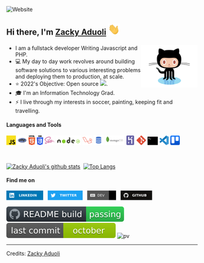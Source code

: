  <!--
**hane-smitter/hane-smitter** is a ✨ _special_ ✨ repository because its `README.md` (this file) appears on your GitHub profile.
-->

![Website](https://i.imgur.com/O6LdF7h.gif)

<h2 align="left">Hi there, I'm <a href="https://www.linkedin.com/in/zacky-aduoli" target="_blank" rel="noopener noreferrer">Zacky Aduoli</a> <img src="https://raw.githubusercontent.com/ABSphreak/ABSphreak/master/gifs/Hi.gif" height="30" />
 
<a href="https://github.com/hane-smitter"><img align='right' src='https://github.com/hane-smitter/hane-smitter/blob/main/img/octocat.gif' width='150'></a></h2>

- I am a fullstack developer Writing Javascript and PHP.
- 💻 My day to day work revolves around building software solutions to various interesting problems and deploying them to production, at scale.
- ⭐ 2022's Objective: Open source <img src="https://media.giphy.com/media/WUlplcMpOCEmTGBtBW/giphy.gif" width="30">.
- 🎓 I'm an Information Technology Grad.
- ⚡ I live through my interests in soccer, painting, keeping fit and travelling.

#### Languages and Tools

<p>
    <abbr title="Javascript"><code><img height="25" src="https://raw.githubusercontent.com/hane-smitter/hane-smitter/main/img/javascript.svg" alt="JavaScript"></code></abbr>
    <abbr title="PHP"><code><img height="25" src="https://raw.githubusercontent.com/hane-smitter/hane-smitter/main/img/php.png" alt="PHP"></code></abbr>
    <abbr title="HTML"><code><img height="25" src="https://raw.githubusercontent.com/hane-smitter/hane-smitter/main/img/html-5.svg" alt="HTML"></code></abbr>
    <abbr title="CSS"><code><img height="25" src="https://raw.githubusercontent.com/hane-smitter/hane-smitter/main/img/css-3.svg" alt="CSS"></code></abbr>
    <abbr title="Sass Lang"><code><img height="25" src="https://raw.githubusercontent.com/hane-smitter/hane-smitter/main/img/sass-lang.svg" alt="Sass Lang"></code></abbr>
    <abbr title="Node js"><code><img height="25" src="https://raw.githubusercontent.com/hane-smitter/hane-smitter/main/img/nodejs-1.svg" alt="Node js"></code></abbr>
    <abbr title="Laravel"><code><img height="25" src="https://raw.githubusercontent.com/hane-smitter/hane-smitter/main/img/laravel.svg" alt="Laravel"></code></abbr>
    <abbr title="SQL"><code><img height="26" src="https://raw.githubusercontent.com/hane-smitter/hane-smitter/main/img/sql.png" alt="SQL"></code></abbr>
    <abbr title="Mongo DB"><code><img height="25" src="https://raw.githubusercontent.com/hane-smitter/hane-smitter/main/img/mongodb-2.svg" alt="Mongo DB"></code></abbr>
    <abbr title="Heroku"><code><img height="25" src="https://raw.githubusercontent.com/hane-smitter/hane-smitter/main/img/heroku-1.svg" alt="Heroku"></code></abbr>
    <abbr title="Git"><code><img height="25" src="https://raw.githubusercontent.com/hane-smitter/hane-smitter/main/img/git-icon.svg" alt="git"></code></abbr>
    <abbr title="terminal"><code><img height="22" src="https://raw.githubusercontent.com/hane-smitter/hane-smitter/main/img/terminal-1.svg" alt="terminal"></code></abbr>
    <abbr title="VS Code"><code><img height="25" src="https://raw.githubusercontent.com/hane-smitter/hane-smitter/main/img/visual-studio-code-1.svg" alt="Visual Code Studio"></code></abbr>
    <abbr title="Trello"><code><img height="25" src="https://raw.githubusercontent.com/hane-smitter/hane-smitter/main/img/trello-icon.svg" alt="Trello"></code></abbr>
</p>

<br />

[![Zacky Aduoli's github stats](https://github-readme-stats.vercel.app/api?username=hane-smitter&count_private=true&show_icons=true&theme=blue-green&hide_rank=false&hide=stars&include_all_commits=true)](https://github.com/hane-smitter?tab=repositories)&nbsp;&nbsp;[![Top Langs](https://github-readme-stats.vercel.app/api/top-langs/?username=hane-smitter&layout=compact&langs_count=6&theme=blue-green)](https://github.com/hane-smitter)

<!-- <a href="https://www.adamalston.com/"><img height="137px" src="https://github-readme-stats.vercel.app/api?username=hane-smitter&hide_title=true&hide_border=true&show_icons=true&include_all_commits=true&count_private=true&line_height=21&text_color=000&icon_color=000&bg_color=0,ea6161,ffc64d,fffc4d,52fa5a&theme=graywhite" />wi*quL3fcV<img height="137px" src="https://github-readme-stats.vercel.app/api/top-langs/?username=hane-smitter&hide=html&hide_title=true&hide_border=true&layout=compact&langs_count=6&exclude_repo=comp426,Redventures-Movie-Quotes&text_color=000&icon_color=fff&bg_color=0,52fa5a,4dfcff,c64dff&theme=graywhite" /></a> -->

#### Find me on

<!--
<p align='left'>
   <a href="https://www.linkedin.com/in/zacky-aduoli" target="_blank"><img height="25" src="https://raw.githubusercontent.com/hane-smitter/hane-smitter/main/img/linkedin-icon-2.svg"></a>&nbsp;&nbsp;
 <a href="https://twitter.com/SmitterHane" target="_blank"><img height="25" src="https://raw.githubusercontent.com/hane-smitter/hane-smitter/main/img/twitter-3.svg"></a>&nbsp;&nbsp;
 <a href="https://instagram.com/zacky_aduoli" target="_blank"><img height="25" src="https://raw.githubusercontent.com/hane-smitter/hane-smitter/main/img/instagram-2-1.svg"></a>&nbsp;&nbsp;
 <a href="https://www.kaggle.com/zacky-aduoli" target="_blank"><img height="25" src="https://raw.githubusercontent.com/hane-smitter/hane-smitter/main/img/Kaggle%20Icon.svg"></a>&nbsp;&nbsp;
 <a href="https://public.tableau.com/profile/zacky.aduoli#!/" target="_blank"><img height="25" src="https://raw.githubusercontent.com/hane-smitter/hane-smitter/main/img/tableau-software.svg"></a>&nbsp;&nbsp;
 <a href="https://github.com/hane-smitter" target="_blank"><img height="25" src="https://raw.githubusercontent.com/hane-smitter/hane-smitter/main/img/github-1.svg"></a>&nbsp;&nbsp;

 </p>
 -->

 <p align='left'>
   <a href="https://www.linkedin.com/in/zacky-aduoli" target="_blank"><img height="25" src="https://raw.githubusercontent.com/hane-smitter/hane-smitter/main/img/linkedin%20rect.svg"></a>&nbsp;&nbsp;
 <a href="https://twitter.com/SmitterHane" target="_blank"><img height="25" src="https://raw.githubusercontent.com/hane-smitter/hane-smitter/main/img/twitter%20rect.svg"></a>&nbsp;&nbsp;
 <a href="https://dev.to/smitterhane" target="_blank"><img height="25" src="https://raw.githubusercontent.com/hane-smitter/hane-smitter/main/img/Dev--black.svg"></a>&nbsp;&nbsp;
 <a href="https://github.com/hane-smitter" target="_blank"><img height="25" src="https://raw.githubusercontent.com/hane-smitter/hane-smitter/main/img/github%20rect.svg"></a>&nbsp;&nbsp;
 
 </p>

![build](https://github.com/hane-smitter/hane-smitter/blob/main/img/badge.svg)
![GitHub last commit](https://github.com/hane-smitter/hane-smitter/blob/main/img/last%20commit.svg)
![pv](https://pageview.vercel.app/?github_user=hane-smitter)

---

Credits: [Zacky Aduoli](https://github.com/hane-smitter)
